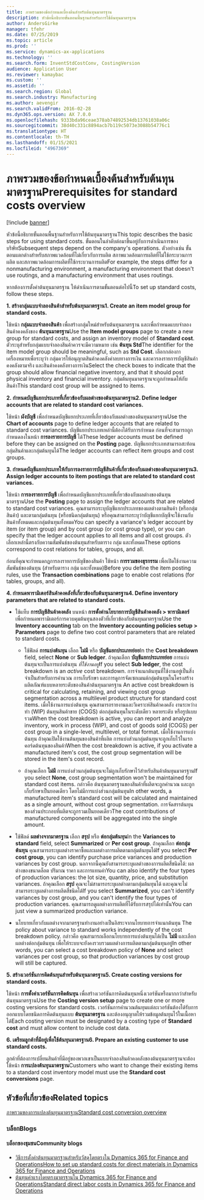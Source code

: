 ```yaml
---
title: ภาพรวมของข้อกำหนดเบื้องต้นสำหรับต้นทุนมาตรฐาน
description: หัวข้อนี้อธิบายขั้นตอนพื้นฐานสำหรับการใช้ต้นทุนมาตรฐาน
author: AndersGirke
manager: tfehr
ms.date: 07/25/2019
ms.topic: article
ms.prod: ''
ms.service: dynamics-ax-applications
ms.technology: ''
ms.search.form: InventStdCostConv, CostingVersion
audience: Application User
ms.reviewer: kamaybac
ms.custom: ''
ms.assetid: ''
ms.search.region: Global
ms.search.industry: Manufacturing
ms.author: aevengir
ms.search.validFrom: 2016-02-28
ms.dyn365.ops.version: AX 7.0.0
ms.openlocfilehash: 9333bda96ceae378ab74892534db13761038a06c
ms.sourcegitcommit: 38d40c331c8894acb7b119c5073e3088b54776c1
ms.translationtype: HT
ms.contentlocale: th-TH
ms.lasthandoff: 01/15/2021
ms.locfileid: "4967369"
---
```

# <a name="prerequisites-for-standard-costs-overview"></a><span data-ttu-id="bf42f-103">ภาพรวมของข้อกำหนดเบื้องต้นสำหรับต้นทุนมาตรฐาน</span><span class="sxs-lookup"><span data-stu-id="bf42f-103">Prerequisites for standard costs overview</span></span>

[!include [banner](../includes/banner.md)]

<span data-ttu-id="bf42f-104">หัวข้อนี้อธิบายขั้นตอนพื้นฐานสำหรับการใช้ต้นทุนมาตรฐาน</span><span class="sxs-lookup"><span data-stu-id="bf42f-104">This topic describes the basic steps for using standard costs.</span></span> <span data-ttu-id="bf42f-105">ขั้นตอนในลำดับต่อมาขึ้นอยู่กับการดำเนินการของบริษัท</span><span class="sxs-lookup"><span data-stu-id="bf42f-105">Subsequent steps depend on the company's operations.</span></span> <span data-ttu-id="bf42f-106">ตัวอย่างเช่น ขั้นตอนแตกต่างสำหรับสภาพแวดล้อมที่ไม่เกี่ยวกับการผลิต สภาพแวดล้อมการผลิตที่ไม่ใช้กระบวนการผลิต และสภาพแวดล้อมการผลิตที่ใช้กระบวนการผลิต</span><span class="sxs-lookup"><span data-stu-id="bf42f-106">For example, the steps differ for a nonmanufacturing environment, a manufacturing environment that doesn't use routings, and a manufacturing environment that uses routings.</span></span> 

<span data-ttu-id="bf42f-107">หากต้องการตั้งค่าต้นทุนมาตรฐาน ให้ดำเนินการตามขั้นตอนต่อไปนี้</span><span class="sxs-lookup"><span data-stu-id="bf42f-107">To set up standard costs, follow these steps.</span></span>

<span data-ttu-id="bf42f-108">**1. สร้างกลุ่มแบบจำลองสินค้าสำหรับต้นทุนมาตรฐาน**</span><span class="sxs-lookup"><span data-stu-id="bf42f-108">**1. Create an item model group for standard costs.**</span></span>

<span data-ttu-id="bf42f-109">ใช้หน้า **กลุ่มแบบจำลองสินค้า** เพื่อสร้างกลุ่มใหม่สำหรับต้นทุนมาตรฐาน และเพื่อกำหนดแบบจำลองสินค้าคงคลังของ **ต้นทุนมาตรฐาน**</span><span class="sxs-lookup"><span data-stu-id="bf42f-109">Use the **Item model groups** page to create a new group for standard costs, and assign an inventory model of **Standard cost**.</span></span> <span data-ttu-id="bf42f-110">ตัวระบุสำหรับกลุ่มแบบจำลองสินค้าควรจะมีความหมาย เช่น **ต้นทุน Std**</span><span class="sxs-lookup"><span data-stu-id="bf42f-110">The identifier for the item model group should be meaningful, such as **Std Cost**.</span></span> <span data-ttu-id="bf42f-111">เลือกกล่องกาเครื่องหมายเพื่อระบุว่า กลุ่มควรให้อนุญาตสินค้าคงคลังค่าลบทางการเงิน และควรลงรายการบัญชีสินค้าคงคลังตามจริง และสินค้าคงคลังทางการเงิน</span><span class="sxs-lookup"><span data-stu-id="bf42f-111">Select the check boxes to indicate that the group should allow financial negative inventory, and that it should post physical inventory and financial inventory.</span></span> <span data-ttu-id="bf42f-112">กลุ่มต้นทุนมาตรฐานจะถูกกำหนดให้กับสินค้า</span><span class="sxs-lookup"><span data-stu-id="bf42f-112">This standard cost group will be assigned to items.</span></span>

<span data-ttu-id="bf42f-113">**2. กำหนดบัญชีแยกประเภทที่เกี่ยวข้องกับผลต่างของต้นทุนมาตรฐาน**</span><span class="sxs-lookup"><span data-stu-id="bf42f-113">**2. Define ledger accounts that are related to standard cost variances.**</span></span> 

<span data-ttu-id="bf42f-114">ใช้หน้า **ผังบัญชี** เพื่อกำหนดบัญชีแยกประเภทที่เกี่ยวข้องกับผลต่างของต้นทุนมาตรฐาน</span><span class="sxs-lookup"><span data-stu-id="bf42f-114">Use the **Chart of accounts** page to define ledger accounts that are related to standard cost variances.</span></span> <span data-ttu-id="bf42f-115">บัญชีแยกประเภทเหล่านี้ต้องได้รับการกำหนด ก่อนที่จะสามารถถูกกำหนดลงในหน้า **การลงรายการบัญชี** ได้</span><span class="sxs-lookup"><span data-stu-id="bf42f-115">These ledger accounts must be defined before they can be assigned on the **Posting** page.</span></span> <span data-ttu-id="bf42f-116">บัญชีแยกประเภทสามารถสะท้อนกลุ่มสินค้าและกลุ่มต้นทุนได้</span><span class="sxs-lookup"><span data-stu-id="bf42f-116">The ledger accounts can reflect item groups and cost groups.</span></span>

<span data-ttu-id="bf42f-117">**3. กำหนดบัญชีแยกประเภทให้กับการลงรายการบัญชีสินค้าที่เกี่ยวข้องกับผลต่างของต้นทุนมาตรฐาน**</span><span class="sxs-lookup"><span data-stu-id="bf42f-117">**3. Assign ledger accounts to item postings that are related to standard cost variances.**</span></span> 

<span data-ttu-id="bf42f-118">ใช้หน้า **การลงรายการบัญชี** เพื่อกำหนดบัญชีแยกประเภทที่เกี่ยวข้องกับผลต่างของต้นทุนมาตรฐาน</span><span class="sxs-lookup"><span data-stu-id="bf42f-118">Use the **Posting** page to assign the ledger accounts that are related to standard cost variances.</span></span> <span data-ttu-id="bf42f-119">คุณสามารถระบุบัญชีแยกประเภทของผลต่างตามสินค้า (หรือกลุ่มสินค้า) และตามกลุ่มต้นทุน (หรือชนิดกลุ่มต้นทุน) หรือคุณสามารถระบุว่าบัญชีแยกบัญชีจะใช้งานกับสินค้าทั้งหมดและกลุ่มต้นทุนทั้งหมด</span><span class="sxs-lookup"><span data-stu-id="bf42f-119">You can specify a variance's ledger account by item (or item group) and by cost group (or cost group type), or you can specify that the ledger account applies to all items and all cost groups.</span></span> <span data-ttu-id="bf42f-120">ตัวเลือกเหล่านี้ตรงกับความสัมพันธ์ของต้นทุนสำหรับตาราง กลุ่ม และทั้งหมด</span><span class="sxs-lookup"><span data-stu-id="bf42f-120">These options correspond to cost relations for tables, groups, and all.</span></span> 

<span data-ttu-id="bf42f-121">ก่อนที่คุณจะกำหนดกฎการลงรายการบัญชีของสินค้า ใช้หน้า **การรวมของธุรกรรม** เพื่อเปิดใช้งานความสัมพันธ์ของต้นทุน (สำหรับตาราง กลุ่ม และทั้งหมด)</span><span class="sxs-lookup"><span data-stu-id="bf42f-121">Before you define the item posting rules, use the **Transaction combinations** page to enable cost relations (for tables, groups, and all).</span></span>

<span data-ttu-id="bf42f-122">**4. กำหนดพารามิเตอร์สินค้าคงคลังที่เกี่ยวข้องกับต้นทุนมาตรฐาน**</span><span class="sxs-lookup"><span data-stu-id="bf42f-122">**4. Define inventory parameters that are related to standard costs.**</span></span> 

-  <span data-ttu-id="bf42f-123">ใช้แท็บ **การบัญชีสินค้าคงคลัง** บนหน้า **การตั้งค่านโยบายการบัญชีสินค้าคงคลัง > พารามิเตอร์** เพื่อกำหนดพารามิเตอร์การควบคุมต้นทุนสองตัวที่เกี่ยวข้องกับต้นทุนมาตรฐาน</span><span class="sxs-lookup"><span data-stu-id="bf42f-123">Use the **Inventory accounting** tab on the **Inventory accounting policies setup > Parameters** page to define two cost control parameters that are related to standard costs.</span></span>

    -  <span data-ttu-id="bf42f-124">ใช้ฟิลด์ **การแบ่งต้นทุน** เลือก **ไม่มี** หรือ **บัญชีแยกประเภทย่อย**</span><span class="sxs-lookup"><span data-stu-id="bf42f-124">In the **Cost breakdown** field, select **None** or **Sub ledger**.</span></span> <span data-ttu-id="bf42f-125">ถ้าคุณเลือก **บัญชีแยกประเภทย่อย** การแบ่งต้นทุนจะเป็นการแบ่งต้นทุน *ที่ใช้งานอยู่*</span><span class="sxs-lookup"><span data-stu-id="bf42f-125">If you select **Sub ledger**, the cost breakdown is an *active* cost breakdown.</span></span> <span data-ttu-id="bf42f-126">การจำแนกต้นทุนที่ใช้งานอยู่เป็นสิ่งจำเป็นสำหรับการคำนวณ การเก็บรักษา และการดูการจัดเซกเมนต์กลุ่มต้นทุนในโครงสร้างผลิตภัณฑ์แบบหลายระดับของสินค้าต้นทุนมาตรฐาน </span><span class="sxs-lookup"><span data-stu-id="bf42f-126">An active cost breakdown is critical for calculating, retaining, and viewing cost group segmentation across a multilevel product structure for standard cost items.</span></span> <span data-ttu-id="bf42f-127">เมื่อใช้งานการแบ่งต้นทุน คุณสามารถรายงานและวิเคราะห์สินค้าคงคลัง งานระหว่างทำ (WIP) ต้นทุนสินค้าขาย (COGS) ต่อกลุ่มต้นทุนในระดับเดียว หลายระดับ หรือรูปแบบรวม</span><span class="sxs-lookup"><span data-stu-id="bf42f-127">When the cost breakdown is active, you can report and analyze inventory, work in process (WIP), and cost of goods sold (COGS) per cost group in a single-level, multilevel, or total format.</span></span> <span data-ttu-id="bf42f-128">เมื่อใช้งานการแบ่งต้นทุน ถ้าคุณเปิดใช้งานต้นทุนของสินค้าที่ผลิต การแบ่งส่วนกลุ่มต้นทุนจะถูกเก็บไว้ในเรกคอร์ดต้นทุนของสินค้า</span><span class="sxs-lookup"><span data-stu-id="bf42f-128">When the cost breakdown is active, if you activate a manufactured item's cost, the cost group segmentation will be stored in the item's cost record.</span></span> 

    -  <span data-ttu-id="bf42f-129">ถ้าคุณเลือก **ไม่มี** การแบ่งส่วนกลุ่มต้นทุนจะไม่ถูกเก็บรักษาไว้สำหรับสินค้าต้นทุนมาตรฐาน</span><span class="sxs-lookup"><span data-stu-id="bf42f-129">If you select **None**, cost group segmentation won't be maintained for standard cost items.</span></span> <span data-ttu-id="bf42f-130">กล่าวคือ ต้นทุนมาตรฐานของสินค้าที่ผลิตจะถูกคำนวณ และถูกเก็บรักษาเป็นยอดเดียว โดยไม่มีการแบ่งส่วนกลุ่มต้นทุน</span><span class="sxs-lookup"><span data-stu-id="bf42f-130">In other words, a manufactured item's standard cost will be calculated and maintained as a single amount, without cost group segmentation.</span></span> <span data-ttu-id="bf42f-131">การจัดสรรต้นทุนของส่วนประกอบที่ผลิตจะถูกรวมเป็นยอดเดียว</span><span class="sxs-lookup"><span data-stu-id="bf42f-131">The cost contributions of manufactured components will be aggregated into the single amount.</span></span>

-  <span data-ttu-id="bf42f-132">ใช้ฟิลด์ **ผลต่างจากมาตรฐาน** เลือก **สรุป** หรือ **ต่อกลุ่มต้นทุน**</span><span class="sxs-lookup"><span data-stu-id="bf42f-132">In the **Variances to standard** field, select **Summarized** or **Per cost group**.</span></span> <span data-ttu-id="bf42f-133">ถ้าคุณเลือก **ต่อกลุ่มต้นทุน** คุณสามารถระบุผลต่างราคาซื้อและผลต่างการผลิตตามกลุ่มต้นทุนได้</span><span class="sxs-lookup"><span data-stu-id="bf42f-133">If you select **Per cost group**, you can identify purchase price variances and production variances by cost group.</span></span> <span data-ttu-id="bf42f-134">นอกจากนี้คุณยังสามารถระบุผลต่างของการผลิตสี่ชนิดได้: ผลต่างของขนาดล็อต ปริมาณ ราคา และการแทนค่า</span><span class="sxs-lookup"><span data-stu-id="bf42f-134">You can also identify the four types of production variances: the lot size, quantity, price, and substitution variances.</span></span> <span data-ttu-id="bf42f-135">ถ้าคุณเลือก **สรุป** คุณจะไม่สามารถระบุผลต่างตามกลุ่มต้นทุนได้ และคุณจะไม่สามารถระบุผลต่างการผลิตสี่ชนิดได้</span><span class="sxs-lookup"><span data-stu-id="bf42f-135">If you select **Summarized**, you can't identify variances by cost group, and you can't identify the four types of production variances.</span></span> <span data-ttu-id="bf42f-136">คุณสามารถดูผลต่างการผลิตที่ได้รับการสรุปได้เท่านั้น</span><span class="sxs-lookup"><span data-stu-id="bf42f-136">You can just view a summarized production variance.</span></span>

-  <span data-ttu-id="bf42f-137">นโยบายเกี่ยวกับผลต่างจากมาตรฐานทำงานอย่างเป็นอิสระจากนโยบายการจำแนกต้นทุน </span><span class="sxs-lookup"><span data-stu-id="bf42f-137">The policy about variance to standard works independently of the cost breakdown policy.</span></span> <span data-ttu-id="bf42f-138">กล่าวคือ คุณสามารถเลือกนโยบายการแบ่งต้นทุนได้เป็น **ไม่มี** และเลือกผลต่างต่อกลุ่มต้นทุน เพื่อให้ระบบจะยังคงรวบรวมผลต่างการผลิตตามกลุ่มต้นทุนอยู่</span><span class="sxs-lookup"><span data-stu-id="bf42f-138">In other words, you can select a cost breakdown policy of **None** and select variances per cost group, so that production variances by cost group will still be captured.</span></span>

<span data-ttu-id="bf42f-139">**5. สร้างเวอร์ชันการคิดต้นทุนสำหรับต้นทุนมาตรฐาน**</span><span class="sxs-lookup"><span data-stu-id="bf42f-139">**5. Create costing versions for standard costs.**</span></span> 

<span data-ttu-id="bf42f-140">ใช้หน้า **การตั้งค่าเวอร์ชันการคิดต้นทุน** เพื่อสร้างเวอร์ชันการคิดต้นทุนหนึ่งเวอร์ชันหรือมากกว่าสำหรับต้นทุนมาตรฐาน</span><span class="sxs-lookup"><span data-stu-id="bf42f-140">Use the **Costing version setup** page to create one or more costing versions for standard costs.</span></span> <span data-ttu-id="bf42f-141">เวอร์ชันการคำนวณต้นทุนแต่ละเวอร์ชันต้องได้รับการออกแบบโดยชนิดการคิดต้นทุนแบบ **ต้นทุนมาตรฐาน** และต้องอนุญาตให้รวมข้อมูลต้นทุนไว้ในเนื้อหาได้</span><span class="sxs-lookup"><span data-stu-id="bf42f-141">Each costing version must be designated by a costing type of **Standard cost** and must allow content to include cost data.</span></span>

<span data-ttu-id="bf42f-142">**6. เตรียมลูกค้าที่มีอยู่เพื่อใช้ต้นทุนมาตรฐาน**</span><span class="sxs-lookup"><span data-stu-id="bf42f-142">**6. Prepare an existing customer to use standard costs.**</span></span> 

<span data-ttu-id="bf42f-143">ลูกค้าที่ต้องการเปลี่ยนสินค้าที่มีอยู่ของพวกเขาเป็นแบบจำลองสินค้าคงคลังของต้นทุนมาตรฐานจะต้องใช้หน้า **การแปลงต้นทุนมาตรฐาน**</span><span class="sxs-lookup"><span data-stu-id="bf42f-143">Customers who want to change their existing items to a standard cost inventory model must use the **Standard cost conversions** page.</span></span>


<a name="related-topics"></a><span data-ttu-id="bf42f-144">หัวข้อที่เกี่ยวข้อง</span><span class="sxs-lookup"><span data-stu-id="bf42f-144">Related topics</span></span>
--------

[<span data-ttu-id="bf42f-145">ภาพรวมของการแปลงต้นทุนมาตรฐาน</span><span class="sxs-lookup"><span data-stu-id="bf42f-145">Standard cost conversion overview</span></span>](standard-cost-conversion-overview.md)

### <a name="blogs"></a><span data-ttu-id="bf42f-146">บล็อก</span><span class="sxs-lookup"><span data-stu-id="bf42f-146">Blogs</span></span>

#### <a name="community-blogs"></a><span data-ttu-id="bf42f-147">บล็อกของชุมชน</span><span class="sxs-lookup"><span data-stu-id="bf42f-147">Community blogs</span></span>

- [<span data-ttu-id="bf42f-148">วิธีการตั้งค่าต้นทุนมาตรฐานสำหรับวัสดุโดยตรงใน Dynamics 365 for Finance and Operations</span><span class="sxs-lookup"><span data-stu-id="bf42f-148">How to set up standard costs for direct materials in Dynamics 365 for Finance and Operations</span></span>](https://financefunction.tech/2018/06/07/how-to-set-up-standard-costs-for-direct-materials-in-dynamics-365-for-finance-and-operations)
- [<span data-ttu-id="bf42f-149">ต้นทุนค่าแรงโดยตรงมาตรฐานใน Dynamics 365 for Finance and Operations</span><span class="sxs-lookup"><span data-stu-id="bf42f-149">Standard direct labor costs in Dynamics 365 for Finance and Operations</span></span>](https://financefunction.tech/2018/07/16/standard-direct-labor-cost-in-dynamics-365-for-finance-and-operations)
